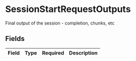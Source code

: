 # SessionStartRequestOutputs

Final output of the session - completion, chunks, etc


## Fields

| Field       | Type        | Required    | Description |
| ----------- | ----------- | ----------- | ----------- |